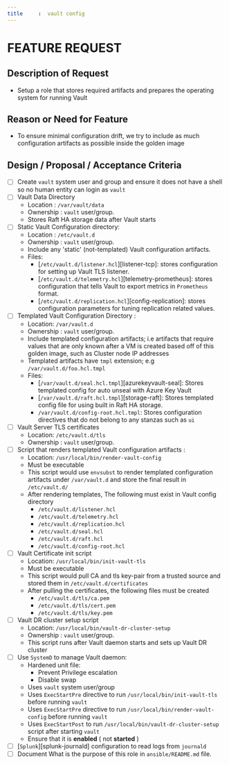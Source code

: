 ```yaml
---
title     :  vault config
---
```


# FEATURE REQUEST

## Description of Request

- Setup a role that stores required artifacts and prepares the operating system
for running Vault

## Reason or Need for Feature

- To ensure minimal configuration drift, we try to include as much
configuration artifacts as possible inside the golden image

## Design / Proposal / Acceptance Criteria

- [ ] Create `vault` system user and group and ensure it does not have a shell so
no human entity can login as `vault`
- [ ] Vault Data Directory
  - Location : `/var/vault/data`
  - Ownership : `vault` user/group.
  - Stores Raft HA storage data after Vault starts
- [ ] Static Vault Configuration directory:
  - Location : `/etc/vault.d`
  - Ownership : `vault` user/group.
  - Include any 'static' (not-templated) Vault configuration artifacts.
  - Files:
    - [`/etc/vault.d/listener.hcl`][listener-tcp]:  stores configuration for
    setting up Vault TLS listener.
    - [`/etc/vault.d/telemetry.hcl`][telemetry-prometheus]:  stores
    configuration that tells Vault to export metrics in `Prometheus` format.
    - [`/etc/vault.d/replication.hcl`][config-replication]:  stores
    configuration parameters for tuning replication related values.
- [ ] Templated Vault Configuration Directory :
  - Location: `/var/vault.d`
  - Ownership : `vault` user/group.
  - Include templated configuration artifacts; i.e artifacts that require
  values that are only known after a VM is created based off of this golden
  image, such as Cluster node IP addresses
  - Templated artifacts have `tmpl` extension; e.g `/var/vault.d/foo.hcl.tmpl`
  - Files:
    - [`/var/vault.d/seal.hcl.tmpl`][azurekeyvault-seal]: Stores templated
    config for auto unseal with Azure Key Vault
    - [`/var/vault.d/raft.hcl.tmpl`][storage-raft]: Stores templated config
    file for using built in Raft HA storage.
    - `/var/vault.d/config-root.hcl.tmpl`: Stores configuration directives that
    do not belong to any stanzas such as `ui`
- [ ] Vault Server TLS certificates
  - Location: `/etc/vault.d/tls`
  - Ownership : `vault` user/group.
- [ ] Script that renders templated Vault configuration artifacts :
  - Location: `/usr/local/bin/render-vault-config`
  - Must be executable
  - This script would use `envsubst` to render templated configuration
  artifacts under `/var/vault.d` and store the final result in `/etc/vault.d/`
  - After rendering templates, The following must exist in Vault config
  directory
    - `/etc/vault.d/listener.hcl`
    - `/etc/vault.d/telemetry.hcl`
    - `/etc/vault.d/replication.hcl`
    - `/etc/vault.d/seal.hcl`
    - `/etc/vault.d/raft.hcl`
    - `/etc/vault.d/config-root.hcl`
- [ ] Vault Certificate init script
  - Location: `/usr/local/bin/init-vault-tls`
  - Must be executable
  - This script would pull CA and tls key-pair from a trusted source and stored
  them in `/etc/vault.d/certificates`
  - After pulling the certificates, the following files must be created
    - `/etc/vault.d/tls/ca.pem`
    - `/etc/vault.d/tls/cert.pem`
    - `/etc/vault.d/tls/key.pem`
- [ ] Vault DR cluster setup script
  - Location: `/usr/local/bin/vault-dr-cluster-setup`
  - Ownership : `vault` user/group.
  - This script runs after Vault daemon starts and sets up Vault DR cluster
- [ ] Use `SystemD` to manage Vault daemon:
  - Hardened unit file:
    - Prevent Privilege escalation
    - Disable swap
  - Uses `vault` system user/group
  - Uses `ExecStartPre` directive to run `/usr/local/bin/init-vault-tls` before
  running `vault`
  - Uses `ExecStartPre` directive to run `/usr/local/bin/render-vault-config`
  before running `vault`
  - Uses `ExecStartPost` to run `/usr/local/bin/vault-dr-cluster-setup` script
  after starting `vault`
  - Ensure that it is **enabled** ( not **started** )
- [ ] [`Splunk`][splunk-journald] configuration to read logs from `journald`
- [ ] Document What is the purpose of this role in `ansible/README.md` file.
